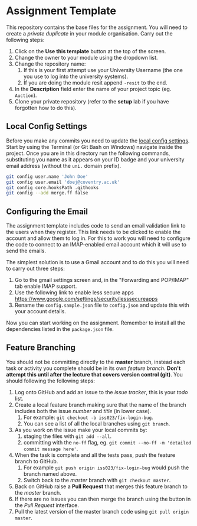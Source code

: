
# Assignment Template

This repository contains the base files for the assignment. You will need to create a _private duplicate_ in your module organisation. Carry out the following steps:

1. Click on the **Use this template** button at the top of the screen.
2. Change the owner to your module using the dropdown list.
3. Change the repository name:
    1. If this is your first attempt use your University Username (the one you use to log into the university systems).
    2. If you are doing the module resit append `-resit` to the end.
4. In the **Description** field enter the name of your project topic (eg. `Auction`).
5. Clone your private repository (refer to the **setup** lab if you have forgotten how to do this).

## Local Config Settings

Before you make any commits you need to update the [local config settings](https://git-scm.com/book/en/v2/Getting-Started-First-Time-Git-Setup). Start by using the Terminal (or Git Bash on Windows) navigate inside the project. Once you are in this directory run the following commands, substituting you name as it appears on your ID badge and your university email address (without the `uni.` domain prefix).

```bash
git config user.name 'John Doe'
git config user.email 'doej@coventry.ac.uk'
git config core.hooksPath .githooks
git config --add merge.ff false
```

## Configuring the Email

The assignment template includes code to send an email validation link to the users when they register. This link needs to be clicked to enable the account and allow them to log in. For this to work you will need to configure the code to connect to an IMAP-enabled email account which it will use to send the emails.

The simplest solution is to use a Gmail account and to do this you will need to carry out three steps:

1. Go to the gmail settings screen and, in the "Forwarding and POP/IMAP" tab enable IMAP support.
2. Use the following link to enable less secure apps https://www.google.com/settings/security/lesssecureapps
3. Rename the `config.sample.json` file to `config.json` and update this with your account details.

Now you can start working on the assignment. Remember to install all the dependencies listed in the `package.json` file.

## Feature Branching

You should not be committing directly to the **master** branch, instead each task or activity you complete should be in its own _feature branch_. **Don't attempt this until after the lecture that covers version control (git)**. You should following the following steps:

1. Log onto GitHub and add an issue to the _issue tracker_, this is your _todo_ list.
2. Create a local feature branch making sure that the name of the branch includes both the issue _number_ and _title_ (in lower case).
    1. For example: `git checkout -b iss023/fix-login-bug`.
    2. You can see a list of all the local branches using `git branch`.
3. As you work on the issue make your local commits by:
    1. staging the files with `git add --all`.
    2. committing with the `no-ff` flag, eg. `git commit --no-ff -m 'detailed commit message here'`.
4. When the task is complete and all the tests pass, push the feature branch to GitHub.
    1. For example `git push origin iss023/fix-login-bug` would push the branch named above.
    2. Switch back to the _master_ branch with `git checkout master`.
5. Back on GitHub raise a **Pull Request** that merges this feature branch to the _master_ branch.
5. If there are no issues you can then merge the branch using the button in the _Pull Request_ interface.
6. Pull the latest version of the master branch code using `git pull origin master`.

